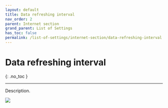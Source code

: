 ```yaml
---
layout: default
title: Data refreshing interval
nav_order: 2
parent: Internet section
grand_parent: List of Settings
has_toc: false
permalink: /list-of-settings/internet-section/data-refreshing-interval
---
```


# Data refreshing interval
{: .no_toc }

---

Description.

![](/orderlord-help-kds/assets/images/kds/section_kitchen_history_1.png)